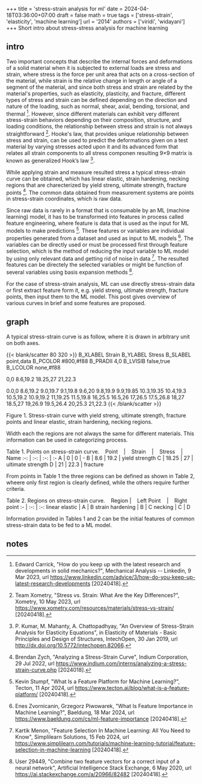 +++
title = 'stress-strain analysis for ml'
date = 2024-04-18T03:36:00+07:00
draft = false
math = true
tags = ['stress-strain', 'elasticity', 'machine learning']
url = '2014'
authors = ['viridi', 'widayani']
+++
Short intro about stress-stress analysis for machine learning <!--more-->


## intro
Two important concepts that describe the internal forces and deformations of a solid material when it is subjected to external loads are stress and strain, where stress is the force per unit area that acts on a cross-section of the material, while strain is the relative change in length or angle of a segment of the material, and since both stress and strain are related by the material's properties, such as elasticity, plasticity, and fracture, different types of stress and strain can be defined depending on the direction and nature of the loading, such as normal, shear, axial, bending, torsional, and thermal [^carrick_2023]. However, since different materials can exhibit very different stress-strain behaviors depending on their composition, structure, and loading conditions, the relationship between stress and strain is not always straightforward [^xometryteam_2023]. Hooke's law, that provides unique relationship between stress and strain, can be used to predict the deformations given on a test material by varying stresses acted upon it and its advanced form that relates all strain components to all stress componen resulting 9&times;9 matrix is known as generalized Hook’s law [^kumar_2019].

While applying strain and measure resulted stress a typical stress-strain curve can be obtained, which has linear elastic, strain hardening, necking regions that are charecterized by yield streng, ultimate strength, fracture points [^zych_2022]. The common data obtained from measurement systems are points in stress-strain coordinates, which is raw data.

Since raw data is rarely in a format that is consumable by an ML (machine learning) model, it has to be transformed into features in process called feature engineering, where feature is data that is used as the input for ML models to make predictions [^stumpf_2024]. These features or variables are individual properties generated from a dataset and used as input to ML models [^zvornicanin_2024]. The variables can be directly used or must be processed first through feature selection, which is the method of reducing the input variable to ML model by using only relevant data and getting rid of noise in data [^menon_2024]. The resulted features can be directely the selected variables or might be function of several variables using basis expansion methods [^user29449_2020].

For the case of stress-strain analysis, ML can use directly stress-strain data or first extract feature form it, e.g. yield streng, ultimate strength, fracture points, then input them to the ML model. This post gives overview of various curves in brief and some features are proposed.


## graph
A typical stress-strain curve is as follow, where it is drawn in arbitrary unit on both axes.

{{< blank/scatter 80 320 >}}
B_XLABEL Strain
B_YLABEL Stress
B_SLABEL point,data
B_PCOLOR #800,#f88
B_PRADII 4,0
B_LVISIB false,true
B_LCOLOR none,#f88

0,0
8.6,19.2
18.25,27
21,22.3

0.0,0
8.6,19.2
9.0,19.7
9.1,19.8
9.6,20
9.8,19.9
9.9,19.85
10.3,19.35
10.4,19.3
10.5,19.2
10.9,19.2
11,19.25
11.5,19.8
16,25.5
16.5,26
17,26.5
17.5,26.8
18,27
18.5,27
19,26.9
19.5,26.4
20,25.3
21,22.3
{{< /blank/scatter >}}

Figure 1. Stress-strain curve with yield streng, ultimate strength, fracture points and linear elastic, strain hardening, necking regions. 

Width each the regions are not always the same for different materials. This information can be used in categorizing process.

Table 1. Points on stress-strain curve.
&nbsp;&nbsp; Point &nbsp;&nbsp; | &nbsp;&nbsp; Strain &nbsp;&nbsp; | &nbsp;&nbsp; Stress &nbsp;&nbsp; | &nbsp;&nbsp;&nbsp;&nbsp; Name
:-: | :-: | :-: | :-
A | 0 | 0 | -
B | 8.6 | 19.2 | yield strength
C | 18.25 | 27 | ultimate strength
D | 21 | 22.3 | fracture

From points in Table 1 the three regions can be defined as shown in Table 2, wheere only first region is clearly defined, while the others require further criteria.

Table 2. Regions on stress-strain curve.
&nbsp;&nbsp; Region | &nbsp;&nbsp;  Left Point &nbsp;&nbsp; | &nbsp;&nbsp; Right point
:- | :-: | :-:
linear elastic | A | B
strain hardening | B | C
necking | C | D

Information provided in Tables 1 and 2 can be the initial features of common stress-strain data to be fed to a ML model.


## notes
[^carrick_2023]: Edward Carrick, "How do you keep up with the latest research and developments in solid mechanics?", Mechanical Analysis -- Linkedin, 9 Mar 2023, url https://www.linkedin.com/advice/3/how-do-you-keep-up-latest-research-developments [20240418].
[^kumar_2019]: P. Kumar, M. Mahanty, A. Chattopadhyay, "An Overview of Stress-Strain Analysis for Elasticity Equations", in Elasticity of Materials - Basic Principles and Design of Structures, IntechOpen, 30 Jan 2019, url http://dx.doi.org/10.5772/intechopen.82066.
[^menon_2024]: Kartik Menon, "Feature Selection In Machine Learning: All You Need to Know", Simplilearn Solutions, 15 Feb 2024, url https://www.simplilearn.com/tutorials/machine-learning-tutorial/feature-selection-in-machine-learning [20240418].
[^stumpf_2024]: Kevin Stumpf, "What Is a Feature Platform for Machine Learning?", Tecton, 11 Apr 2024, url https://www.tecton.ai/blog/what-is-a-feature-platform/ [20240418].
[^user29449_2020]: User 29449, "Combine two feature vectors for a correct input of a neural network", Artificial Intelligence Stack Exchange, 6 May 2020, url https://ai.stackexchange.com/a/20966/82482 [20240418].
[^xometryteam_2023]: Team Xometry, "Stress vs. Strain: What Are the Key Differences?", Xometry, 10 May 2023, url https://www.xometry.com/resources/materials/stress-vs-strain/ [20240418].
[^zvornicanin_2024]: Enes Zvornicanin, Grzegorz Piwowarek, "What Is Feature Importance in Machine Learning?", Baeldung, 18 Mar 2024, url https://www.baeldung.com/cs/ml-feature-importance [20240418].
[^zych_2022]: Brendan Zych, "Analyzing a Stress-Strain Curve", Indium Corporation, 29 Jul 2022, url https://www.indium.com/interns/analyzing-a-stress-strain-curve.php [2024018].
